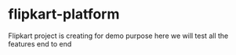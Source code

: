 # flipkart-platform
Flipkart project is creating for demo purpose here we will test all the features end to end
